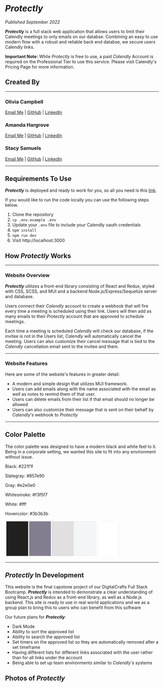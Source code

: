 # **_Protectly_**

_Published September 2022_

**_Protectly_** is a full stack web application that allows users to limit their Calendly meetings to only emails on our databse. Combining an easy to use modern flow with a robust and reliable back end databse, we secure users Calendly links.

**Important Note:** While _Protectly_ is free to use, a paid _Calendly_ Account is required on the Professional Tier to use this service. Please visit Calendly's Pricing Page for more information.

## **Created By**

---

### Olivia Campbell

[Email Me](oliviavzcampbell@gmail.com) | [GitHub](https://github.com/ocampb) | [LinkedIn](https://www.linkedin.com/in/campbell2/)

### Amanda Hargrove

[Email Me](amandahargrove98@gmail.com) | [GitHub](https://github.com/hargroa2) | [LinkedIn](https://www.linkedin.com/in/amanda-hargrove-0608/)

### Stacy Samuels

[Email Me](stacy.samuels10@gmail.com) | [GitHub](https://github.com/stacysamuels10) | [LinkedIn](https://www.linkedin.com/in/stacy-samuels/)

---

## **Requirements To Use**

**_Protectly_** is deployed and ready to work for you, so all you need is this [link](protectly.cloud).

If you would like to run the code locally you can use the following steps below.

1. Clone the repository
2. `cp .env.example .env`
3. Update your `.env` file to include your Calendly oauth credentials
4. `npm install`
5. `npm run dev`
6. Visit http://localhost:3000

## How **_Protectly_** Works

---

### Website Overview

**_Protectly_** utilizes a front-end library consisting of React and Redux, styled with CSS, SCSS, and MUI and a backend Node.js/Express/Sequelize server and database.

Users connect their _Calendly_ account to create a webhook that will fire every time a meeting is scheduled using their link. Users will then add as many emails to their _Protectly_ account that are approved to schedule meetings.

Each time a meeting is scheduled _Calendly_ will check our database, if the invitee is not in the Users list, _Calendly_ will automatically cancel the meeting. Users can also customize their cancel message that is tied to the _Calendly_ cancellation email sent to the invitee and them.

---

### Website Features

Here are some of the website's features in greater detail:

- A modern and simple design that utilizes MUI framework.
- Users can add emails along with the name associated with the email as well as notes to remind them of that user.
- Users can delete emails from their list if that email should no longer be allowed
- Users can also customize their message that is sent on their behalf by _Calendly's_ webhook to _Protectly_

---

## Color Palette

The color palette was designed to have a modern black and white feel to it. Being in a corporate setting, we wanted this site to fit into any environment without issue.

Black: #221f1f

Slategray: #857e90

Gray: #e2e0e0

Whitesmoke: #f3f5f7

White: #fff

Hovercolor: #3b3b3b

<img src="./assets/ColorPalette.png" alt="Color Palette with Black, greys and white" width="380" height="120">

---

## **_Protectly_** In Development

This website is the final capstone project of our DigitalCrafts Full Stack Bootcamp. **_Protectly_** is intended to demonstrate a clear understanding of using React.js and Redux as a front-end library, as well as a Node.js backend. This site is ready to use in real world applications and we as a group plan to bring this to users who can benefit from this software

Our future plans for **_Protectly_**:

- Dark Mode
- Ability to sort the approved list
- Ability to search the approved list
- Set timers on the approved list so they are automatically removed after a set timeframe
- Having different lists for different links associated with the user rather than for all links under the account
- Being able to set up team environments similar to _Calendly's_ systems

## Photos of **_Protectly_**
